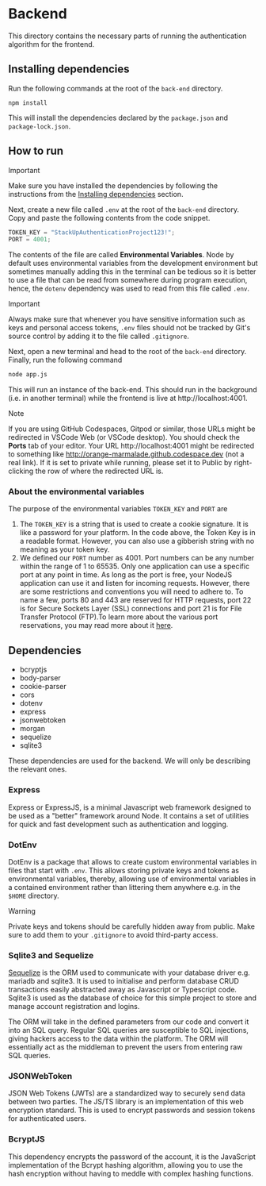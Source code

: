 # Backend

This directory contains the necessary parts of running the authentication algorithm for the frontend.

## Installing dependencies

Run the following commands at the root of the `back-end` directory.

```
npm install
```

This will install the dependencies declared by the `package.json` and `package-lock.json`.

## How to run

> [!IMPORTANT]
> Make sure you have installed the dependencies by following the instructions from the [Installing dependencies](#installing-dependencies) section.

Next, create a new file called `.env` at the root of the `back-end` directory. Copy and paste the following contents from the code
snippet.

```js
TOKEN_KEY = "StackUpAuthenticationProject123!";
PORT = 4001;
```

The contents of the file are called **Environmental Variables**. Node by default uses environmental variables from the development environment but sometimes manually adding this in the terminal can be
tedious so it is better to use a file that can be read from somewhere during program execution, hence, the `dotenv` dependency was used to read from this file called `.env`.

> [!IMPORTANT]
> Always make sure that whenever you have sensitive information such as keys and personal access tokens, `.env` files should not be tracked by Git's source control by adding it to the file called `.gitignore`.

Next, open a new terminal and head to the root of the `back-end` directory. Finally, run the following command

```bash
node app.js
```

This will run an instance of the back-end. This should run in the background (i.e. in another terminal) while
the frontend is live at http://localhost:4001.

> [!NOTE]
> If you are using GitHub Codespaces, Gitpod or similar, those URLs might be redirected in VSCode Web (or VSCode desktop). You should check the **Ports** tab of your editor. Your URL
> http://localhost:4001 might be redirected to something like http://orange-marmalade.github.codespace.dev (not a real link). If it is set to private while running, please set it to
> Public by right-clicking the row of where the redirected URL is.

### About the environmental variables

The purpose of the environmental variables `TOKEN_KEY` and `PORT` are

1. The `TOKEN_KEY` is a string that is used to create a cookie signature. It is like a password for your platform. In the code above, the Token Key is in a readable format. However, you can also use a gibberish string with no meaning as your token key.
2. We defined our `PORT` number as 4001. Port numbers can be any number within the range of 1 to 65535. Only one application can use a specific port at any point in time. As long as the port is free, your NodeJS application can use it and listen for incoming requests. However, there are some restrictions and conventions you will need to adhere to. To name a few, ports 80 and 443 are reserved for HTTP requests, port 22 is for Secure Sockets Layer (SSL) connections and port 21 is for File Transfer Protocol (FTP).To learn more about the various port reservations, you may read more about it [here](https://www.iana.org/assignments/service-names-port-numbers/service-names-port-numbers.xhtml).

## Dependencies

- bcryptjs
- body-parser
- cookie-parser
- cors
- dotenv
- express
- jsonwebtoken
- morgan
- sequelize
- sqlite3

These dependencies are used for the backend. We will only be describing the relevant ones.

### Express

Express or ExpressJS, is a minimal Javascript web framework designed to be used as a "better" framework around Node.
It contains a set of utilities for quick and fast development such as authentication and logging.

### DotEnv

DotEnv is a package that allows to create custom environmental variables in files that start with `.env`. This allows storing private keys and tokens as environmental variables, thereby,
allowing use of environmental variables in a contained environment rather than littering them anywhere e.g. in the `$HOME` directory.

> [!WARNING]
> Private keys and tokens should be carefully hidden away from public. Make sure to add them to your `.gitignore` to avoid third-party access.

### Sqlite3 and Sequelize

[Sequelize](https://sequelize.org/docs/) is the ORM used to communicate with your database driver e.g. mariadb and sqlite3. It is used to initialise and perform database CRUD transactions easily
abstracted away as Javascript or Typescript code. Sqlite3 is used as the database of choice for this simple project to store and manage account registration and logins.

The ORM will take in the defined parameters from our code and convert it into an SQL query. Regular SQL queries are susceptible to SQL injections, giving hackers access to the data within the platform. The ORM will essentially act as the middleman to prevent the users from entering raw SQL queries.

### JSONWebToken

JSON Web Tokens (JWTs) are a standardized way to securely send data between two parties. The JS/TS library is an implementation of this web encryption standard. This is used to encrypt passwords and session tokens for authenticated users.

### BcryptJS

This dependency encrypts the password of the account, it is the JavaScript implementation of the Bcrypt hashing algorithm, allowing you to use the hash encryption without having to meddle with complex hashing functions.

